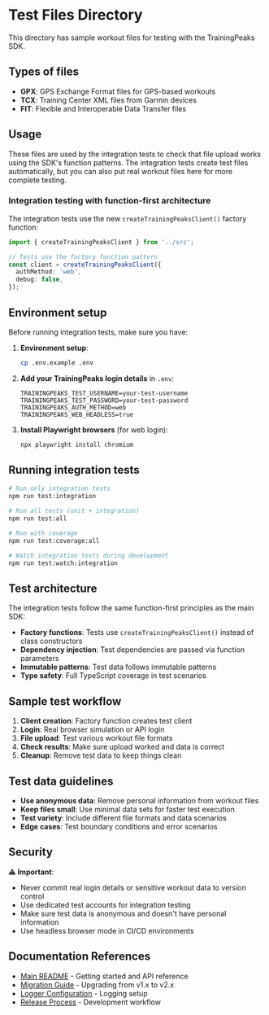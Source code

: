 # Test Files Directory

This directory has sample workout files for testing with the TrainingPeaks SDK.

## Types of files

- **GPX**: GPS Exchange Format files for GPS-based workouts
- **TCX**: Training Center XML files from Garmin devices
- **FIT**: Flexible and Interoperable Data Transfer files

## Usage

These files are used by the integration tests to check that file upload works using the SDK's function patterns. The integration tests create test files automatically, but you can also put real workout files here for more complete testing.

### Integration testing with function-first architecture

The integration tests use the new `createTrainingPeaksClient()` factory function:

```typescript
import { createTrainingPeaksClient } from '../src';

// Tests use the factory function pattern
const client = createTrainingPeaksClient({
  authMethod: 'web',
  debug: false,
});
```

## Environment setup

Before running integration tests, make sure you have:

1. **Environment setup**:

   ```bash
   cp .env.example .env
   ```

2. **Add your TrainingPeaks login details** in `.env`:

   ```env
   TRAININGPEAKS_TEST_USERNAME=your-test-username
   TRAININGPEAKS_TEST_PASSWORD=your-test-password
   TRAININGPEAKS_AUTH_METHOD=web
   TRAININGPEAKS_WEB_HEADLESS=true
   ```

3. **Install Playwright browsers** (for web login):
   ```bash
   npx playwright install chromium
   ```

## Running integration tests

```bash
# Run only integration tests
npm run test:integration

# Run all tests (unit + integration)
npm run test:all

# Run with coverage
npm run test:coverage:all

# Watch integration tests during development
npm run test:watch:integration
```

## Test architecture

The integration tests follow the same function-first principles as the main SDK:

- **Factory functions**: Tests use `createTrainingPeaksClient()` instead of class constructors
- **Dependency injection**: Test dependencies are passed via function parameters
- **Immutable patterns**: Test data follows immutable patterns
- **Type safety**: Full TypeScript coverage in test scenarios

## Sample test workflow

1. **Client creation**: Factory function creates test client
2. **Login**: Real browser simulation or API login
3. **File upload**: Test various workout file formats
4. **Check results**: Make sure upload worked and data is correct
5. **Cleanup**: Remove test data to keep things clean

## Test data guidelines

- **Use anonymous data**: Remove personal information from workout files
- **Keep files small**: Use minimal data sets for faster test execution
- **Test variety**: Include different file formats and data scenarios
- **Edge cases**: Test boundary conditions and error scenarios

## Security

**⚠️ Important**:

- Never commit real login details or sensitive workout data to version control
- Use dedicated test accounts for integration testing
- Make sure test data is anonymous and doesn't have personal information
- Use headless browser mode in CI/CD environments

## Documentation References

- [Main README](../README.md) - Getting started and API reference
- [Migration Guide](../MIGRATION.md) - Upgrading from v1.x to v2.x
- [Logger Configuration](../docs/logger-configuration.md) - Logging setup
- [Release Process](../docs/RELEASE_PROCESS.md) - Development workflow
